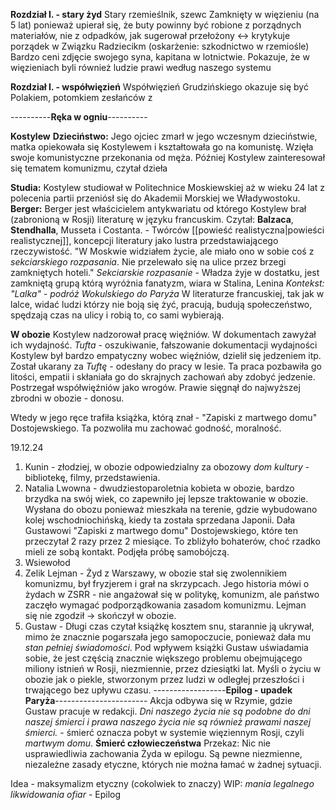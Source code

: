 **Rozdział I. - stary żyd**
Stary rzemieślnik, szewc
Zamknięty w więzieniu (na 5 lat) ponieważ upierał się, że buty powinny być robione z porządnych materiałów, nie z odpadków, jak sugerował przełożony <-> krytykuje porządek w Związku Radziecikm (oskarżenie: szkodnictwo w rzemiośle)
Bardzo ceni zdjęcie swojego syna, kapitana w lotnictwie.
Pokazuje, że w więzieniach byli również ludzie prawi według naszego systemu

**Rozdział I. - współwięzień**
Współwięzień Grudzińskiego okazuje się być Polakiem, potomkiem zesłańców z 

----------**Ręka w ogniu**----------

**Kostylew**
**Dzieciństwo:** Jego ojciec zmarł w jego wczesnym dzieciństwie, matka opiekowała się Kostylewem i kształtowała go na komunistę. Wzięła swoje komunistyczne przekonania od męża. 
Później Kostylew zainteresował się tematem komunizmu, czytał dzieła 

**Studia:** Kostylew studiował w Politechnice Moskiewskiej aż w wieku 24 lat z polecenia partii przeniósł się do Akademii Morskiej we Władywostoku.
**Berger:** Berger jest właścicielem antykwariatu od którego Kostylew brał (zabronioną w Rosji) literaturę w języku francuskim. Czytał: **Balzaca**, **Stendhalla**, Musseta i Costanta. - Twórców [[powieść realistyczna|powieści realistycznej]], koncepcji literatury jako lustra przedstawiającego rzeczywistość. 
"W Moskwie widziałem życie, ale miało ono w sobie coś z *sekciarskiego rozpasania*. Nie przelewało się na ulice przez brzegi zamkniętych hoteli."
*Sekciarskie rozpasanie* - Władza żyje w dostatku, jest zamkniętą grupą którą wyróżnia fanatyzm, wiara w Stalina, Lenina
*Kontekst: "Lalka" - podróż Wokulskiego do Paryża*
W literaturze francuskiej, tak jak w lalce, widać ludzi którzy nie boją się żyć, pracują, budują społeczeństwo, spędzają czas na ulicy i robią to, co sami wybierają.

**W obozie**
Kostylew nadzorował pracę więźniów. W dokumentach zawyżał ich wydajność.
*Tufta* - oszukiwanie, fałszowanie dokumentacji wydajności
Kostylew był bardzo empatyczny wobec więźniów, dzielił się jedzeniem itp.
Został ukarany za *Tuftę* - odesłany do pracy w lesie. Ta praca pozbawiła go litości, empatii i skłaniała go do skrajnych zachowań aby zdobyć jedzenie. Postrzegał współwięźniów jako wrogów. Prawie sięgnął do najwyższej zbrodni w obozie - donosu.

Wtedy w jego ręce trafiła książka, którą znał - "Zapiski z martwego domu" Dostojewskiego. Ta pozwoliła mu zachować godność, moralność.

19.12.24
1. Kunin - złodziej, w obozie odpowiedzialny za obozowy *dom kultury* - bibliotekę, filmy, przedstawienia.
2. Natalia Lwowna - dwudziestoparoletnia kobieta w obozie, bardzo brzydka na swój wiek, co zapewniło jej lepsze traktowanie w obozie. Wysłana do obozu ponieważ mieszkała na terenie, gdzie wybudowano kolej wschodniochińską, kiedy ta została sprzedana Japonii. 
   Dała Gustawowi "Zapiski z martwego domu" Dostojewskiego, które ten przeczytał 2 razy przez 2 miesiące. To zbliżyło bohaterów, choć rzadko mieli ze sobą kontakt. Podjęła próbę samobójczą.
3. Wsiewołod
4. Zelik Lejman - Żyd z Warszawy, w obozie stał się zwolennikiem komunizmu, był fryzjerem i grał na skrzypcach.
   Jego historia mówi o żydach w ZSRR - nie angażował się w politykę, komunizm, ale państwo zaczęło wymagać podporządkowania zasadom komunizmu. Lejman się nie zgodził -> skończył w obozie.
5. Gustaw - Długi czas czytał książkę kosztem snu, starannie ją ukrywał, mimo że znacznie pogarszała jego samopoczucie, ponieważ dała mu *stan pełniej świadomości*.
   Pod wpływem książki Gustaw uświadamia sobie, że jest częścią znacznie większego problemu obejmującego miliony istnień w Rosji, niezmiennie, przez dziesiątki lat.
   Myśli o życiu w obozie jak o piekle, stworzonym przez ludzi w odległej przeszłości i trwającego bez upływu czasu.
------------------**Epilog - upadek Paryża**-----------------------
Akcja odbywa się w Rzymie, gdzie Gustaw pracuje w redakcji.
*Dni naszego życia nie są podobne do dni naszej śmierci i prawa naszego życia nie są również prawami naszej śmierci.* - śmierć oznacza pobyt w systemie więziennym Rosji, czyli *martwym domu*. **Śmierć człowieczeństwa**
	Przekaz: Nic nie usprawiedliwia zachowania Żyda w epilogu. Są pewne niezmienne, niezależne zasady etyczne, których nie można łamać w żadnej sytuacji.

Idea - maksymalizm etyczny (cokolwiek to znaczy)
WIP:
*mania legalnego likwidowania ofiar* - Epilog